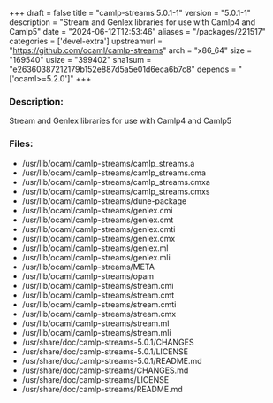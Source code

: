+++
draft = false
title = "camlp-streams 5.0.1-1"
version = "5.0.1-1"
description = "Stream and Genlex libraries for use with Camlp4 and Camlp5"
date = "2024-06-12T12:53:46"
aliases = "/packages/221517"
categories = ['devel-extra']
upstreamurl = "https://github.com/ocaml/camlp-streams"
arch = "x86_64"
size = "169540"
usize = "399402"
sha1sum = "e26360387212179b152e887d5a5e01d6eca6b7c8"
depends = "['ocaml>=5.2.0']"
+++
### Description: 
Stream and Genlex libraries for use with Camlp4 and Camlp5

### Files: 
* /usr/lib/ocaml/camlp-streams/camlp_streams.a
* /usr/lib/ocaml/camlp-streams/camlp_streams.cma
* /usr/lib/ocaml/camlp-streams/camlp_streams.cmxa
* /usr/lib/ocaml/camlp-streams/camlp_streams.cmxs
* /usr/lib/ocaml/camlp-streams/dune-package
* /usr/lib/ocaml/camlp-streams/genlex.cmi
* /usr/lib/ocaml/camlp-streams/genlex.cmt
* /usr/lib/ocaml/camlp-streams/genlex.cmti
* /usr/lib/ocaml/camlp-streams/genlex.cmx
* /usr/lib/ocaml/camlp-streams/genlex.ml
* /usr/lib/ocaml/camlp-streams/genlex.mli
* /usr/lib/ocaml/camlp-streams/META
* /usr/lib/ocaml/camlp-streams/opam
* /usr/lib/ocaml/camlp-streams/stream.cmi
* /usr/lib/ocaml/camlp-streams/stream.cmt
* /usr/lib/ocaml/camlp-streams/stream.cmti
* /usr/lib/ocaml/camlp-streams/stream.cmx
* /usr/lib/ocaml/camlp-streams/stream.ml
* /usr/lib/ocaml/camlp-streams/stream.mli
* /usr/share/doc/camlp-streams-5.0.1/CHANGES
* /usr/share/doc/camlp-streams-5.0.1/LICENSE
* /usr/share/doc/camlp-streams-5.0.1/README.md
* /usr/share/doc/camlp-streams/CHANGES.md
* /usr/share/doc/camlp-streams/LICENSE
* /usr/share/doc/camlp-streams/README.md
